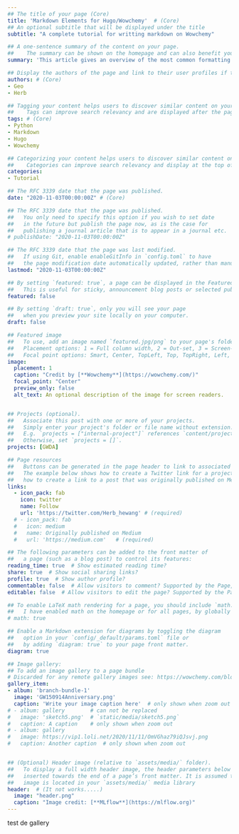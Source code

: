 ```yaml
---
## The title of your page (Core)
title: 'Markdown Elements for Hugo/Wowchemy'  # (Core)
## An optional subtitle that will be displayed under the title
subtitle: "A complete tutorial for writting markdown on Wowchemy"

## A one-sentence summary of the content on your page. 
##    The summary can be shown on the homepage and can also benefit your search engine ranking.
summary: 'This article gives an overview of the most common formatting options, including features that are exclusive to Wowchemy.' # (Core)

## Display the authors of the page and link to their user profiles if they exist.
authors: # (Core)
- Geo
- Herb

## Tagging your content helps users to discover similar content on your site. 
##    Tags can improve search relevancy and are displayed after the page content and also in the Tag Cloud widget.
tags: # (Core)
- Python
- Markdown
- Hugo
- Wowchemy

## Categorizing your content helps users to discover similar content on your site. 
##    Categories can improve search relevancy and display at the top of a page alongside a page’s metadata.
categories:
- Tutorial

## The RFC 3339 date that the page was published. 
date: "2020-11-03T00:00:00Z" # (Core)

## The RFC 3339 date that the page was published. 
##   You only need to specify this option if you wish to set date 
##   in the future but publish the page now, as is the case for 
##   publishing a journal article that is to appear in a journal etc.
# publishDate: "2020-11-03T00:00:00Z"

## The RFC 3339 date that the page was last modified. 
##   If using Git, enable enableGitInfo in `config.toml` to have 
##   the page modification date automatically updated, rather than manually specifying lastmod.
lastmod: "2020-11-03T00:00:00Z"

## By setting `featured: true`, a page can be displayed in the Featured widget. 
##   This is useful for sticky, announcement blog posts or selected publications etc.
featured: false   

## By setting `draft: true`, only you will see your page 
##   when you preview your site locally on your computer.
draft: false

## Featured image
##   To use, add an image named `featured.jpg/png` to your page's folder.
##   Placement options: 1 = Full column width, 2 = Out-set, 3 = Screen-width
##   Focal point options: Smart, Center, TopLeft, Top, TopRight, Left, Right, BottomLeft, Bottom, BottomRight
image:
  placement: 1
  caption: "Credit by [**Wowchemy**](https://wowchemy.com/)"
  focal_point: "Center"
  preview_only: false
  alt_text: An optional description of the image for screen readers.


## Projects (optional).
##   Associate this post with one or more of your projects.
##   Simply enter your project's folder or file name without extension.
##   E.g. `projects = ["internal-project"]` references `content/project/internal-project/index.md`.
##   Otherwise, set `projects = []`.
projects: [GWDA]

## Page resources
##   Buttons can be generated in the page header to link to associated resources.
##   The example below shows how to create a Twitter link for a project and 
##   how to create a link to a post that was originally published on Medium:
links:
  - icon_pack: fab
    icon: twitter
    name: Follow
    url: 'https://twitter.com/Herb_hewang' # (required)
  # - icon_pack: fab
  #   icon: medium
  #   name: Originally published on Medium
  #   url: 'https://medium.com'   # (required)

## The following parameters can be added to the front matter of 
##   a page (such as a blog post) to control its features:
reading_time: true  # Show estimated reading time?
share: true  # Show social sharing links?
profile: true  # Show author profile?
commentable: false  # Allow visitors to comment? Supported by the Page, Post, and Docs content types.
editable: false  # Allow visitors to edit the page? Supported by the Page, Post, and Docs content types.    

## To enable LaTeX math rendering for a page, you should include `math: true` in the page’s front matter.
##   I have enabled math on the homepage or for all pages, by globally setting `math = true` in `config/_default/params`
# math: true

## Enable a Markdown extension for diagrams by toggling the diagram 
##   option in your `config/_default/params.toml` file or 
##   by adding `diagram: true` to your page front matter.
diagram: true

## Image gallery:
## To add an image gallery to a page bundle
# Discarded for any remote gallery images see: https://wowchemy.com/blog/v5.1.0/#apply-breaking-changes
gallery_item:  
- album: 'branch-bundle-1'
  image: 'GW150914Anniversary.png'
  caption: 'Write your image caption here'  # only shown when zoom out
# - album: gallery        # can not be replaced
#   image: 'sketch5.png'  # `static/media/sketch5.png`
#   caption: A caption    # only shown when zoom out
# - album: gallery
#   image: https://vip1.loli.net/2020/11/11/OmVGhaz79iQJsvj.png
#   caption: Another caption  # only shown when zoom out


## (Optional) Header image (relative to `assets/media/` folder).
##   To display a full width header image, the header parameters below can be 
##   inserted towards the end of a page’s front matter. It is assumed that the 
##   image is located in your `assets/media/` media library
header:  # (It not works.....)
  image: "header.png"
  caption: "Image credit: [**MLflow**](https://mlflow.org)"
---
```


test de gallery

